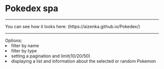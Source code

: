 <h1>Pokedex spa</h1>
<hr>
You can see how it looks here: (https://aizenka.github.io/Pokedex/)
<hr>
Options:
<li>filter by name
<li>filter by type
<li>setting a pagination and limit(10/20/50)
<li>displaying a list and information about the selected or random Pokemon
